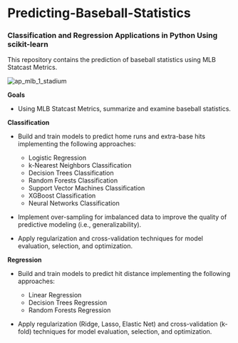 # Predicting-Baseball-Statistics
### Classification and Regression Applications in Python Using scikit-learn

This repository contains the prediction of baseball statistics using MLB Statcast Metrics.

![ap_mlb_1_stadium](https://user-images.githubusercontent.com/41403941/56247467-aea64980-6059-11e9-9308-f35c5d5ea3d9.jpg)

**Goals**

- Using MLB Statcast Metrics, summarize and examine baseball statistics.

**Classification**
- Build and train models to predict home runs and extra-base hits implementing the following approaches:
    - Logistic Regression
    - k-Nearest Neighbors Classification
    - Decision Trees Classification
    - Random Forests Classification
    - Support Vector Machines Classification
    - XGBoost Classification
    - Neural Networks Classification
    
- Implement over-sampling for imbalanced data to improve the quality of predictive modeling (i.e., generalizability).
- Apply regularization and cross-validation techniques for model evaluation, selection, and optimization.

**Regression**
- Build and train models to predict hit distance implementing the following approaches:
    - Linear Regression
    - Decision Trees Regression
    - Random Forests Regression

- Apply regularization (Ridge, Lasso, Elastic Net) and cross-validation (k-fold) techniques for model evaluation, selection, and optimization.
